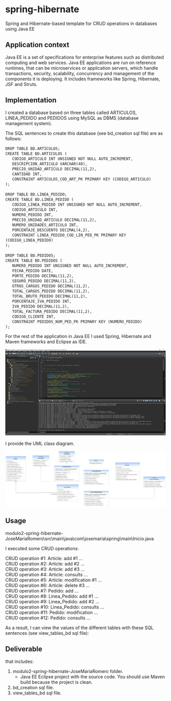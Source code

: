 # spring-hibernate
Spring and Hibernate-based template for CRUD operations in databases using Java EE

## Application context

Java EE is a set of specifications for enterprise features such as distributed computing and web services. Java EE applications are run on reference runtimes, that can be microservices or application servers, which handle transactions, security, scalability, concurrency and management of the components it is deploying. It includes frameworks like Spring, Hibernate, JSF and Struts.

## Implementation

I created a database based on three tables called ARTICULOS, LINEA_PEDIDO and PEDIDOS using MySQL as DBMS (database management system).

The SQL sentences to create this database (see bd_creation sql file) are as follows:

```
DROP TABLE BD.ARTICULOS;
CREATE TABLE BD.ARTICULOS (
   CODIGO_ARTICULO INT UNSIGNED NOT NULL AUTO_INCREMENT,
   DESCRIPCION_ARTICULO VARCHAR(40),
   PRECIO_UNIDAD_ARTICULO DECIMAL(11,2),
   CANTIDAD INT,
   CONSTRAINT ARTICULOS_COD_ART_PK PRIMARY KEY (CODIGO_ARTICULO)
);

DROP TABLE BD.LINEA_PEDIDO;
CREATE TABLE BD.LINEA_PEDIDO (
   CODIGO_LINEA_PEDIDO INT UNSIGNED NOT NULL AUTO_INCREMENT,
   CODIGO_ARTICULO INT,
   NUMERO_PEDIDO INT,
   PRECIO_UNIDAD_ARTICULO DECIMAL(11,2),
   NUMERO_UNIDADES_ARTICULO INT,
   PORCENTAJE_DESCUENTO DECIMAL(4,2),
   CONSTRAINT LINEA_PEDIDO_COD_LIN_PED_PK PRIMARY KEY (CODIGO_LINEA_PEDIDO)
);

DROP TABLE BD.PEDIDOS;
CREATE TABLE BD.PEDIDOS (
   NUMERO_PEDIDO INT UNSIGNED NOT NULL AUTO_INCREMENT,
   FECHA_PEDIDO DATE,
   PORTE_PEDIDO DECIMAL(11,2),
   SEGURO_PEDIDO DECIMAL(11,2),
   OTROS_CARGOS_PEDIDO DECIMAL(11,2),
   TOTAL_CARGOS_PEDIDO DECIMAL(11,2),
   TOTAL_BRUTO_PEDIDO DECIMAL(11,2),
   PORCENTAJE_IVA_PEDIDO INT,
   IVA_PEDIDO DECIMAL(11,2),
   TOTAL_FACTURA_PEDIDO DECIMAL(11,2),
   CODIGO_CLIENTE INT,
   CONSTRAINT PEDIDOS_NUM_PED_PK PRIMARY KEY (NUMERO_PEDIDO)
);
```

For the rest of the application in Java EE I used Spring, Hibernate and Maven frameworks and Eclipse as IDE.

![Eclipse project](eclipse-project.png)

I provide the UML class diagram.

![UML class diagram](uml_class_diagram.png)

## Usage

modulo2-spring-hibernate-JoseMariaRomero\src\main\java\com\josemaria\spring\main\Inicio.java

I executed some CRUD operations:

CRUD operation #1: Article: add #1 ...  
CRUD operation #2: Article: add #2 ...  
CRUD operation #3: Article: add #3 ...  
CRUD operation #4: Article: consults ...  
CRUD operation #5: Article: modification #1 ...  
CRUD operation #6: Article: delete #3 ...  
CRUD operation #7: Pedido: add ...  
CRUD operation #8: Linea_Pedido: add #1 ...  
CRUD operation #9: Linea_Pedido: add #2 ...  
CRUD operation #10: Linea_Pedido: consults ...  
CRUD operation #11: Pedido: modification ...  
CRUD operation #12: Pedido: consults ...  

As a result, I can view the values of the different tables with these SQL sentences (see view_tables_bd sql file):

## Deliverable

that includes:

1. modulo2-spring-hibernate-JoseMariaRomero folder.
   - Java EE Eclipse project with the source code. You should use Maven build because the project is clean.
2. bd_creation sql file.
3. view_tables_bd sql file.  
